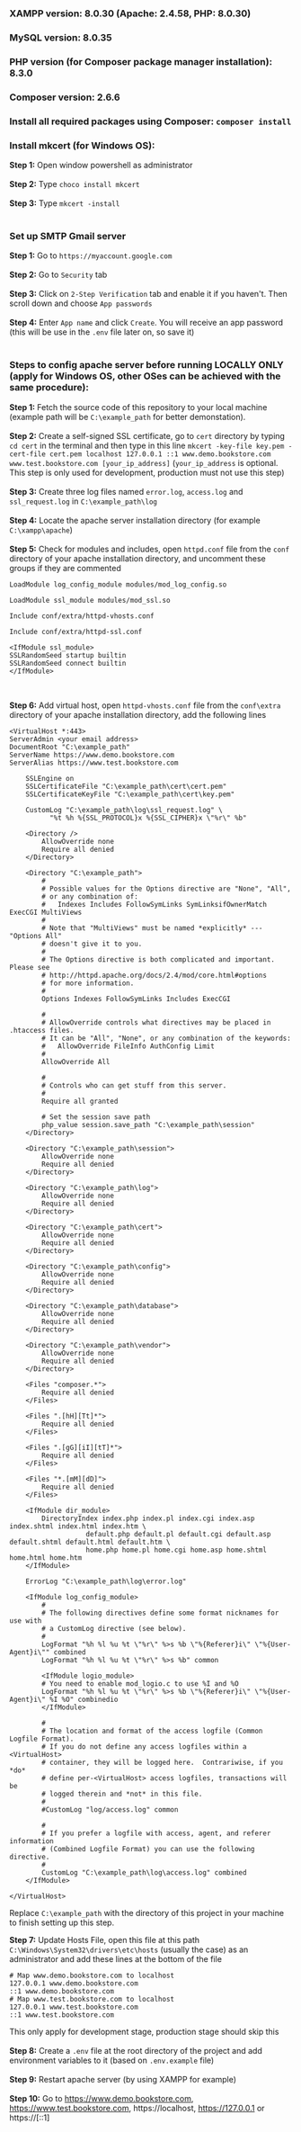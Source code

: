 ### XAMPP version: 8.0.30 (Apache: 2.4.58, PHP: 8.0.30)

### MySQL version: 8.0.35

### PHP version (for Composer package manager installation): 8.3.0

### Composer version: 2.6.6

### Install all required packages using Composer: `composer install`

### Install mkcert (for Windows OS):

**Step 1:** Open window powershell as administrator<br><br>
**Step 2:** Type `choco install mkcert`<br><br>
**Step 3:** Type `mkcert -install`<br><br>

### Set up SMTP Gmail server

**Step 1:** Go to `https://myaccount.google.com`<br><br>
**Step 2:** Go to `Security` tab<br><br>
**Step 3:** Click on `2-Step Verification` tab and enable it if you haven't. Then scroll down and choose `App passwords`<br><br>
**Step 4:** Enter `App name` and click `Create`. You will receive an app password (this will be use in the `.env` file later on, so save it)<br><br>

### Steps to config apache server before running LOCALLY ONLY (apply for Windows OS, other OSes can be achieved with the same procedure):

**Step 1:** Fetch the source code of this repository to your local machine (example path will be `C:\example_path` for better demonstation).<br><br>
**Step 2:** Create a self-signed SSL certificate, go to `cert` directory by typing `cd cert` in the terminal and then type in this line `mkcert -key-file key.pem -cert-file cert.pem localhost 127.0.0.1 ::1 www.demo.bookstore.com www.test.bookstore.com [your_ip_address]` (`your_ip_address` is optional. This step is only used for development, production must not use this step)<br><br>
**Step 3:** Create three log files named `error.log`, `access.log` and `ssl_request.log` in `C:\example_path\log`<br><br>
**Step 4:** Locate the apache server installation directory (for example `C:\xampp\apache`)<br><br>
**Step 5:** Check for modules and includes, open `httpd.conf` file from the `conf` directory of your apache installation directory, and uncomment these groups if they are commented

```
LoadModule log_config_module modules/mod_log_config.so

LoadModule ssl_module modules/mod_ssl.so

Include conf/extra/httpd-vhosts.conf

Include conf/extra/httpd-ssl.conf

<IfModule ssl_module>
SSLRandomSeed startup builtin
SSLRandomSeed connect builtin
</IfModule>
```

<br>

**Step 6:** Add virtual host, open `httpd-vhosts.conf` file from the `conf\extra` directory of your apache installation directory, add the following lines

```
<VirtualHost *:443>
ServerAdmin <your email address>
DocumentRoot "C:\example_path"
ServerName https://www.demo.bookstore.com
ServerAlias https://www.test.bookstore.com

    SSLEngine on
    SSLCertificateFile "C:\example_path\cert\cert.pem"
    SSLCertificateKeyFile "C:\example_path\cert\key.pem"

    CustomLog "C:\example_path\log\ssl_request.log" \
          "%t %h %{SSL_PROTOCOL}x %{SSL_CIPHER}x \"%r\" %b"

    <Directory />
        AllowOverride none
        Require all denied
    </Directory>

    <Directory "C:\example_path">
        #
        # Possible values for the Options directive are "None", "All",
        # or any combination of:
        #   Indexes Includes FollowSymLinks SymLinksifOwnerMatch ExecCGI MultiViews
        #
        # Note that "MultiViews" must be named *explicitly* --- "Options All"
        # doesn't give it to you.
        #
        # The Options directive is both complicated and important.  Please see
        # http://httpd.apache.org/docs/2.4/mod/core.html#options
        # for more information.
        #
        Options Indexes FollowSymLinks Includes ExecCGI

        #
        # AllowOverride controls what directives may be placed in .htaccess files.
        # It can be "All", "None", or any combination of the keywords:
        #   AllowOverride FileInfo AuthConfig Limit
        #
        AllowOverride All

        #
        # Controls who can get stuff from this server.
        #
        Require all granted

        # Set the session save path
        php_value session.save_path "C:\example_path\session"
    </Directory>

    <Directory "C:\example_path\session">
        AllowOverride none
        Require all denied
    </Directory>

    <Directory "C:\example_path\log">
        AllowOverride none
        Require all denied
    </Directory>

    <Directory "C:\example_path\cert">
        AllowOverride none
        Require all denied
    </Directory>

    <Directory "C:\example_path\config">
        AllowOverride none
        Require all denied
    </Directory>

    <Directory "C:\example_path\database">
        AllowOverride none
        Require all denied
    </Directory>

    <Directory "C:\example_path\vendor">
        AllowOverride none
        Require all denied
    </Directory>

    <Files "composer.*">
        Require all denied
    </Files>

    <Files ".[hH][Tt]*">
        Require all denied
    </Files>

    <Files ".[gG][iI][tT]*">
        Require all denied
    </Files>

    <Files "*.[mM][dD]">
        Require all denied
    </Files>

    <IfModule dir_module>
        DirectoryIndex index.php index.pl index.cgi index.asp index.shtml index.html index.htm \
                   default.php default.pl default.cgi default.asp default.shtml default.html default.htm \
                   home.php home.pl home.cgi home.asp home.shtml home.html home.htm
    </IfModule>

    ErrorLog "C:\example_path\log\error.log"

    <IfModule log_config_module>
        #
        # The following directives define some format nicknames for use with
        # a CustomLog directive (see below).
        #
        LogFormat "%h %l %u %t \"%r\" %>s %b \"%{Referer}i\" \"%{User-Agent}i\"" combined
        LogFormat "%h %l %u %t \"%r\" %>s %b" common

        <IfModule logio_module>
        # You need to enable mod_logio.c to use %I and %O
        LogFormat "%h %l %u %t \"%r\" %>s %b \"%{Referer}i\" \"%{User-Agent}i\" %I %O" combinedio
        </IfModule>

        #
        # The location and format of the access logfile (Common Logfile Format).
        # If you do not define any access logfiles within a <VirtualHost>
        # container, they will be logged here.  Contrariwise, if you *do*
        # define per-<VirtualHost> access logfiles, transactions will be
        # logged therein and *not* in this file.
        #
        #CustomLog "log/access.log" common

        #
        # If you prefer a logfile with access, agent, and referer information
        # (Combined Logfile Format) you can use the following directive.
        #
        CustomLog "C:\example_path\log\access.log" combined
    </IfModule>

</VirtualHost>
```

Replace `C:\example_path` with the directory of this project in your machine to finish setting up this step.<br>

**Step 7:** Update Hosts File, open this file at this path `C:\Windows\System32\drivers\etc\hosts` (usually the case) as an administrator and add these lines at the bottom of the file

```
# Map www.demo.bookstore.com to localhost
127.0.0.1 www.demo.bookstore.com
::1 www.demo.bookstore.com
# Map www.test.bookstore.com to localhost
127.0.0.1 www.test.bookstore.com
::1 www.test.bookstore.com
```

This only apply for development stage, production stage should skip this<br><br>
**Step 8:** Create a `.env` file at the root directory of the project and add environment variables to it (based on `.env.example` file)<br><br>
**Step 9:** Restart apache server (by using XAMPP for example)<br><br>
**Step 10:** Go to https://www.demo.bookstore.com, https://www.test.bookstore.com, https://localhost, https://127.0.0.1 or https://[::1]<br><br>
